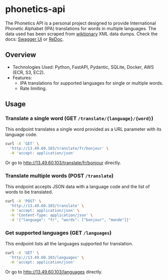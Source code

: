 # phonetics-api

The Phonetics API is a personal project designed to provide International Phonetic Alphabet (IPA) translations for words in multiple languages. The data used has been scraped from [wiktionary](https://www.wiktionary.org/) XML data dumps. Check the docs: [Swagger UI](http://13.49.60.103/docs) or [ReDoc](http://13.49.60.103/redoc).

## Overview

* Technologies Used: Python, FastAPI, Pydantic, SQLite, Docker, AWS (ECR, S3, EC2).
* Features:
    * IPA translations for supported languages for single or multiple words.
    * Rate limiting.


## Usage

### Translate a single word (GET `/translate/{language}/{word}`)

This endpoint translates a single word provided as a URL parameter with its language code.

```bash
curl -X 'GET' \
  'http://13.49.60.103/translate/fr/bonjour' \
  -H 'accept: application/json'
```

Or go to http://13.49.60.103/translate/fr/bonjour directly.

### Translate multiple words (POST `/translate`)

This endpoint accepts JSON data with a language code and the list of words to be translated.

```bash
curl -X 'POST' \
  'http://13.49.60.103/translate' \
  -H 'accept: application/json' \
  -H 'Content-Type: application/json' \
  -d '{"language": "fr", "words": ["bonjour", "monde"]}'
```

### Get supported languages (GET `/languages`)

This endpoint lists all the languages supported for translation.

```bash
curl -X 'GET' \
  'http://13.49.60.103/languages' \
  -H 'accept: application/json'
```
Or go to http://13.49.60.103/languages directly.

